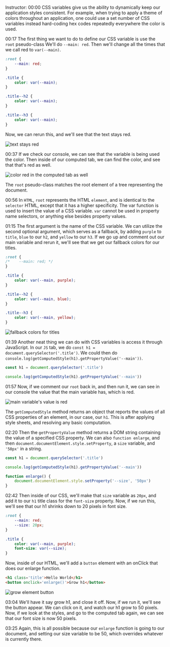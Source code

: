 Instructor: 00:00 CSS variables give us the ability to dynamically keep our application styles consistent. For example, when trying to apply a theme of colors throughout an application, one could use a set number of CSS variables instead hard-coding hex codes repeatedly everywhere the color is used.

00:17 The first thing we want to do to define our CSS variable is use the `root` pseudo-class We'll do `--main: red`. Then we'll change all the times that we call red to `var(--main)`. 

```css
:root {
    --main: red;
}

.title {
    color: var(--main);
}

.title--h2 {
    color: var(--main);
}

.title--h3 {
    color: var(--main);
}
```

Now, we can rerun this, and we'll see that the text stays red.

![text stays red](https://res.cloudinary.com/dg3gyk0gu/image/upload/v1550793766/transcript-images/css-create-dynamic-styles-with-css-variables-text-stays-red.jpg)

00:37 If we check our console, we can see that the variable is being used the color. Then inside of our computed tab, we can find the color, and see that that's red as well. 

![color red in the computed tab as well](https://res.cloudinary.com/dg3gyk0gu/image/upload/v1550793768/transcript-images/css-create-dynamic-styles-with-css-variables-color-red-in-computed-tab.jpg)

The `root` pseudo-class matches the root element of a tree representing the document.

00:56 In `HTML`, `root` represents the HTML `element`, and is identical to the `selector` HTML, except that it has a higher specificity. The var function is used to insert the value of a CSS variable. `var` cannot be used in property name selectors, or anything else besides property values.

01:15 The first argument is the name of the CSS variable. We can utilize the second optional argument, which serves as a fallback, by adding `purple` to `title`, `blue` to our `h2`, and `yellow` to our `h3`. If we go up and comment out our main variable and rerun it, we'll see that we get our fallback colors for our titles.

```css
:root {
/*    --main: red; */
}

.title {
    color: var(--main, purple);
}

.title--h2 {
    color: var(--main, blue);
}

.title--h3 {
    color: var(--main, yellow);
}
```

![fallback colors for titles](https://res.cloudinary.com/dg3gyk0gu/image/upload/v1550793766/transcript-images/css-create-dynamic-styles-with-css-variables-fallback-colors-for-titles.jpg)

01:39 Another neat thing we can do with CSS variables is access it through JavaScript. In our `JS` tab, we do `const h1 = document.querySelector('.title')`. We could then do `console.log(getComputedStyle(h1).getPropertyValue('--main'))`.

```js
const h1 = document.querySelector('.title')

console.log(getComputedStyle(h1).getPropertyValue('--main'))
```

01:57 Now, if we comment our `root` back in, and then run it, we can see in our console the value that the main variable has, which is red. 

![main variable's value is red](https://res.cloudinary.com/dg3gyk0gu/image/upload/v1550793767/transcript-images/css-create-dynamic-styles-with-css-variables-main-variable-value-red.jpg)

The `getComputedStyle` method returns an object that reports the values of all CSS properties of an element, in our case, our `h1`. This is after applying style sheets, and resolving any basic computation.

02:20 Then the `getPropertyValue` method returns a DOM string containing the value of a specified CSS property. We can also `function enlarge`, and then `document.documentElement.style.setProperty`, a `size` variable, and `'50px'` in a string.

```js
const h1 = document.querySelector('.title')

console.log(getComputedStyle(h1).getPropertyValue('--main'))

function enlarge() {
    document.documentElement.style.setProperty('--size', '50px')
}
```

02:42 Then inside of our CSS, we'll make that `size` variable as `20px`, and add it to our `h1` title class for the `font-size` property. Now, if we run this, we'll see that our h1 shrinks down to 20 pixels in font size. 

```css
:root {
    --main: red;
    --size: 20px;
}

.title {
    color: var(--main, purple);
    font-size: var(--size);
}
```

Now, inside of our HTML, we'll add a `button` element with an onClick that does our enlarge function.

```html
<h1 class='title'>Hello World</h1>
<button onclick='enlarge()'>Grow h1</button>
```

![grow element button](https://res.cloudinary.com/dg3gyk0gu/image/upload/v1550793765/transcript-images/css-create-dynamic-styles-with-css-variables-grow-element-button.jpg)

03:04 We'll have it say grow h1, and close it off. Now, if we run it, we'll see the button appear. We can click on it, and watch our h1 grow to 50 pixels. Now, if we look at the styles, and go to the computed tab again, we can see that our font size is now 50 pixels.

03:25 Again, this is all possible because our `enlarge` function is going to our document, and setting our size variable to be 50, which overrides whatever is currently there.